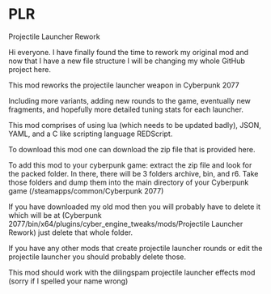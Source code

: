 # PLR
Projectile Launcher Rework

Hi everyone. I have finally found the time to rework my original mod and now that I have a new file structure I will be changing my whole GitHub project here.

This mod reworks the projectile launcher weapon in Cyberpunk 2077

Including more variants, adding new rounds to the game, eventually new fragments, and hopefully more detailed tuning stats for each launcher.

This mod comprises of using lua (which needs to be updated badly), JSON, YAML, and a C like scripting language REDScript.

To download this mod one can download the zip file that is provided here.

To add this mod to your cyberpunk game: extract the zip file and look for the packed folder. In there, there will be 3 folders archive, bin, and r6. Take those folders and dump them into the main directory of your Cyberpunk game (/steamapps/common/Cyberpunk 2077)

If you have downloaded my old mod then you will probably have to delete it which will be at (Cyberpunk 2077/bin/x64/plugins/cyber_engine_tweaks/mods/Projectile Launcher Rework) just delete that whole folder.

If you have any other mods that create projectile launcher rounds or edit the projectile launcher you should probably delete those.

This mod should work with the dilingspam projectile launcher effects mod (sorry if I spelled your name wrong)
